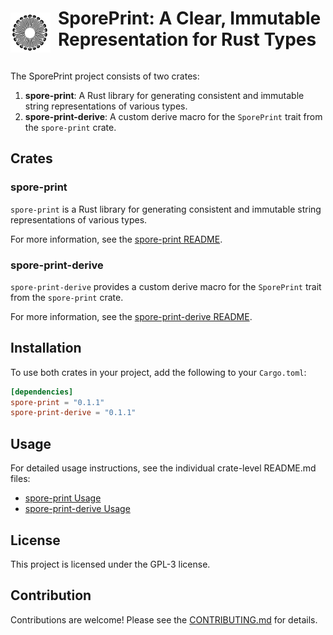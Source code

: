 <div style="display: flex; align-items: center;">
  <style>
    .light-mode-icon {
      display: none;
    }
    @media (prefers-color-scheme: dark) {
      .dark-mode-icon {
        display: block;
      }
      .light-mode-icon {
        display: none;
      }
    }
    @media (prefers-color-scheme: light) {
      .dark-mode-icon {
        display: none;
      }
      .light-mode-icon {
        display: block;
      }
    }
  </style>

  <img src="assets/sporeprint-logo-dark.svg" alt="logo" width="64" height="64" style="margin-right: 12px; margin-top: 32px;" class="dark-mode-icon">
  <img src="assets/sporeprint-logo-light.svg" alt="logo" width="64" height="64" style="margin-right: 12px; margin-top: 32px;" class="light-mode-icon">

  <h1>SporePrint: A Clear, Immutable Representation for Rust Types</h1>
</div>


The SporePrint project consists of two crates:

1. **spore-print**: A Rust library for generating consistent and immutable string representations of various types.
2. **spore-print-derive**: A custom derive macro for the `SporePrint` trait from the `spore-print` crate.

## Crates

### spore-print

`spore-print` is a Rust library for generating consistent and immutable string representations of various types.

For more information, see the [spore-print README](crates/spore-print/README.md).

### spore-print-derive

`spore-print-derive` provides a custom derive macro for the `SporePrint` trait from the `spore-print` crate.

For more information, see the [spore-print-derive README](crates/spore-print-derive/README.md).

## Installation

To use both crates in your project, add the following to your `Cargo.toml`:

```toml
[dependencies]
spore-print = "0.1.1"
spore-print-derive = "0.1.1"
```

## Usage

For detailed usage instructions, see the individual crate-level README.md files:

* [spore-print Usage](crates/spore-print/README.md)
* [spore-print-derive Usage](crates/spore-print-derive/README.md)

## License

This project is licensed under the GPL-3 license.

## Contribution

Contributions are welcome! Please see the [CONTRIBUTING.md](CONTRIBUTING.md) for details.

